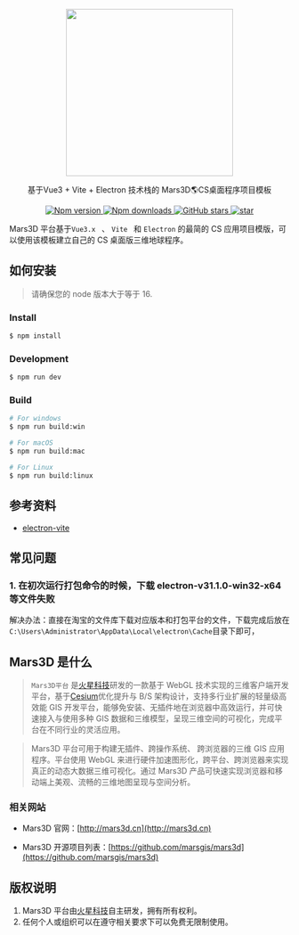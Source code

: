 <p align="center">
<img src="//mars3d.cn/logo.png" width="300px" />
</p>

<p align="center">基于Vue3 + Vite + Electron 技术栈的 Mars3D🌎CS桌面程序项目模板</p>

<p align="center">
  <a target="_black" href="https://www.npmjs.com/package/mars3d">
    <img alt="Npm version" src="https://img.shields.io/npm/v/mars3d.svg?style=flat&logo=npm&label=版本号" />
  </a>
  <a target="_black" href="https://www.npmjs.com/package/mars3d">
    <img alt="Npm downloads" src="https://img.shields.io/npm/dt/mars3d?style=flat&logo=npm&label=下载量" />
  </a>
  <a target="_black" href="https://github.com/marsgis/mars3d">
    <img alt="GitHub stars" src="https://img.shields.io/github/stars/marsgis/mars3d?style=flat&logo=github" />
  </a>
  <a target="_black" href="https://gitee.com/marsgis/mars3d">
    <img src="https://gitee.com/marsgis/mars3d/badge/star.svg?theme=dark" alt="star" />
  </a>
</p>


Mars3D 平台基于`Vue3.x ` 、 `Vite ` 和 `Electron` 的最简的 CS 应用项目模版，可以使用该模板建立自己的 CS 桌面版三维地球程序。

## 如何安装

> 请确保您的 node 版本大于等于 16.


### Install

```bash
$ npm install
```

### Development

```bash
$ npm run dev
```

### Build

```bash
# For windows
$ npm run build:win

# For macOS
$ npm run build:mac

# For Linux
$ npm run build:linux
```





## 参考资料
- [electron-vite](https://cn.electron-vite.org/)


## 常见问题

### 1. 在初次运行打包命令的时候，下载 electron-v31.1.0-win32-x64 等文件失败

解决办法：直接在淘宝的文件库下载对应版本和打包平台的文件，下载完成后放在`C:\Users\Administrator\AppData\Local\electron\Cache`目录下即可，






## Mars3D 是什么

> `Mars3D平台` 是[火星科技](http://marsgis.cn/)研发的一款基于 WebGL 技术实现的三维客户端开发平台，基于[Cesium](https://cesium.com/cesiumjs/)优化提升与 B/S 架构设计，支持多行业扩展的轻量级高效能 GIS 开发平台，能够免安装、无插件地在浏览器中高效运行，并可快速接入与使用多种 GIS 数据和三维模型，呈现三维空间的可视化，完成平台在不同行业的灵活应用。

> Mars3D 平台可用于构建无插件、跨操作系统、 跨浏览器的三维 GIS 应用程序。平台使用 WebGL 来进行硬件加速图形化，跨平台、跨浏览器来实现真正的动态大数据三维可视化。通过 Mars3D 产品可快速实现浏览器和移动端上美观、流畅的三维地图呈现与空间分析。

### 相关网站

- Mars3D 官网：[http://mars3d.cn](http://mars3d.cn)

- Mars3D 开源项目列表：[https://github.com/marsgis/mars3d](https://github.com/marsgis/mars3d)

## 版权说明

1. Mars3D 平台由[火星科技](http://marsgis.cn/)自主研发，拥有所有权利。
2. 任何个人或组织可以在遵守相关要求下可以免费无限制使用。
